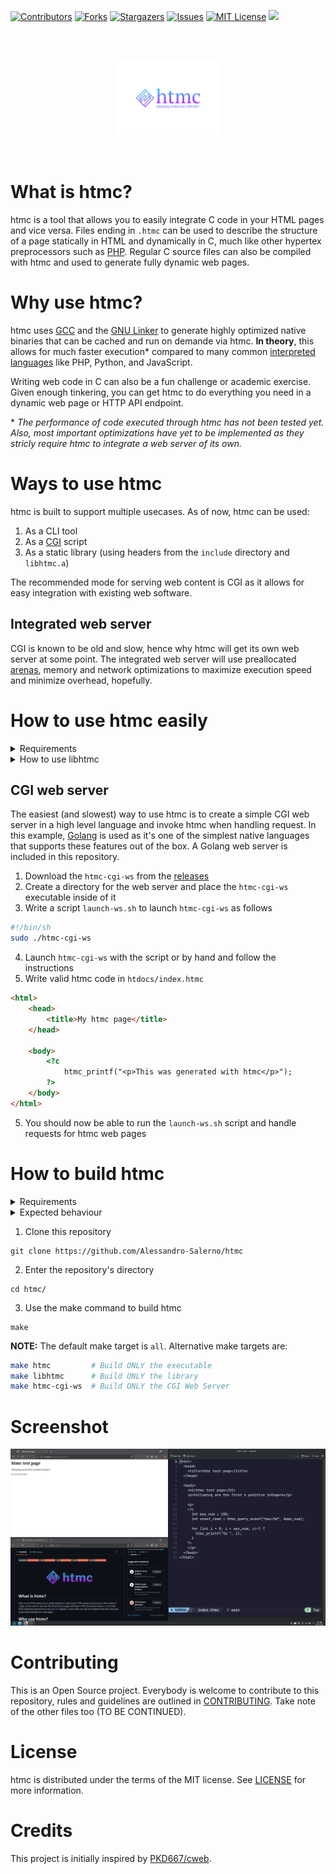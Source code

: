 [contributors-shield]: https://img.shields.io/github/contributors/Alessandro-Salerno/htmc.svg?style=flat-square
[contributors-url]: https://github.com/Alessandro-Salerno/htmc/graphs/contributors
[forks-shield]: https://img.shields.io/github/forks/Alessandro-Salerno/htmc.svg?style=flat-square
[forks-url]: https://github.com/Alessandro-Salerno/htmc/network/members
[stars-shield]: https://img.shields.io/github/stars/Alessandro-Salerno/htmc.svg?style=flat-square
[stars-url]: https://github.com/Alessandro-Salerno/htmc/stargazers
[issues-shield]: https://img.shields.io/github/issues/Alessandro-Salerno/htmc.svg?style=flat-square
[issues-url]: https://github.com/Alessandro-Salerno/htmc/issues
[license-shield]: https://img.shields.io/github/license/Alessandro-Salerno/htmc.svg?style=flat-square
[license-url]: https://github.com/Alessandro-Salerno/htmc/blob/master/LICENSE.txt

[![Contributors][contributors-shield]][contributors-url]
[![Forks][forks-shield]][forks-url]
[![Stargazers][stars-shield]][stars-url]
[![Issues][issues-shield]][issues-url]
[![MIT License][license-shield]][license-url]
![](https://tokei.rs/b1/github/Alessandro-Salerno/htmc)

<br>
<br>

<p align="center">
    <img src=".github/htmc-logo.svg" height="120">
</p>

<br>

# What is htmc?
htmc is a tool that allows you to easily integrate C code in your HTML pages and vice versa. Files ending in `.htmc` can be used to describe the structure of a page statically in HTML and dynamically in C, much like other hypertex preprocessors such as [PHP](https://www.php.net/).  Regular C source files can also be compiled with htmc and used to generate fully dynamic web pages.

# Why use htmc?
htmc uses [GCC](https://gcc.gnu.org/) and the [GNU Linker](https://ftp.gnu.org/old-gnu/Manuals/ld-2.9.1/html_chapter/ld_3.html) to generate highly optimized native binaries that can be cached and run on demande via htmc. **In theory**, this allows for much faster execution* compared to many common [interpreted languages](https://en.wikipedia.org/wiki/Interpreter_(computing)) like PHP, Python, and JavaScript. 

Writing web code in C can also be a fun challenge or academic exercise. Given enough tinkering, you can get htmc to do everything you need in a dynamic web page or HTTP API endpoint.

\* _The performance of code executed through htmc has not been tested yet. Also, most important optimizations have yet to be implemented as they stricly require htmc to integrate a web server of its own._

# Ways to use htmc
htmc is built to support multiple usecases. As of now, htmc can be used:
1. As a CLI tool
2. As a [CGI](https://it.wikipedia.org/wiki/Common_Gateway_Interface) script
3. As a static library (using headers from the `include` directory and `libhtmc.a`)

The recommended mode for serving web content is CGI as it allows for easy integration with existing web software.

## Integrated web server
CGI is known to be old and slow, hence why htmc will get its own web server at some point. The integrated web server will use preallocated [arenas](https://www.rfleury.com/p/untangling-lifetimes-the-arena-allocator), memory and network optimizations to maximize execution speed and minimize overhead, hopefully.

# How to use htmc easily


<details>
    <summary>Requirements</summary>

<br>
    
- Modern GCC Compiler or equivilent
- Decently recent version of the GNU Linker or equivilent
- GNU + Linux or other compatible Linux-based systems

**NOTE:** As of now replacing GCC or GNU Linker with other software is not encouraged. Some commandline options specified by htmc may be different in other compilers/linkers.

</details>

<details>
    <summary>How to use libhtmc</summary>

<br>

libhtmc contains all htmc functions. The library can be used in other native programs to integrate htmc, but also includes an interface to interact with the htmc runtime and manipulate HTML code

| Function interface | Description |
| - | - |
| `void  htmc_bind(htmc_handover_t *handover)` | Binds an `htmc_handover_t` pointer to the current htmc execution unit |
| `int   htmc_printf(const char *fmt, ...)` | Writes a formatted string to the HTML page |
| `int   htmc_vpprintf(const char *fmt, va_list args)` | Writes a formatted string to the HTML page |
| `int   htmc_query_scanf(const char *fmt, ...)` | Reads values from HTTP query arguments |
| `int   htmc_query_vscanf(const char *fmt, va_list args)` | Reads values from HTTP query arguments |
| `int   htmc_form_scanf(const char *fmt, ...)` | Reads values from HTTP body arguments in POST requests |
| `int   htmc_form_vscanf(const char *fmt, va_list args)`  | Reads values from HTTP body arguments in POST requests |
| `int   htmc_error(const char *fmt, ...)` | Throws a formatted error message |
| `void *htmc_alloc(size_t size)` | Returns a `void *` to a memory buffer of the requested size or `NULL` if it fails |
| `void  htmc_free(void *ptr)` | Frees a memory buffer allocated with `htmc_alloc` |

</details>


## CGI web server
The easiest (and slowest) way to use htmc is to create a simple CGI web server in a high level language and invoke htmc when handling request. In this example, [Golang](https://go.dev/) is used as it's one of the simplest native languages that supports these features out of the box. A Golang web server is included in this repository.

1. Download the `htmc-cgi-ws` from the [releases](https://github.com/Alessandro-Salerno/htmc/releases)
2. Create a directory for the web server and place the `htmc-cgi-ws` executable inside of it
3. Write a script `launch-ws.sh` to launch `htmc-cgi-ws` as follows
```bash
#!/bin/sh
sudo ./htmc-cgi-ws
```
4. Launch `htmc-cgi-ws` with the script or by hand and follow the instructions
5. Write valid htmc code in `htdocs/index.htmc`
```html
<html>
    <head>
        <title>My htmc page</title>
    </head>

    <body>
        <?c
            htmc_printf("<p>This was generated with htmc</p>");
        ?>
    </body>
</html>
```
5. You should now be able to run the `launch-ws.sh` script and handle requests for htmc web pages

# How to build htmc

<details>
    <summary>Requirements</summary>

<br>
    
- C compiler compatible with C23 (C2x)
- Linker that supports LTO
- Make
- Go

</details>

<details>
    <summary>Expected behaviour</summary>

<br>
    
```
Compiling for linux
gcc -O2 -std=c2x -Wno-unused-parameter -Iinclude/ -DEXT_HTMC_BUILD="\"24.10.09\"" -flto -c src/common/cli.c -o obj/common/cli.o
gcc -O2 -std=c2x -Wno-unused-parameter -Iinclude/ -DEXT_HTMC_BUILD="\"24.10.09\"" -flto -c src/common/compile.c -o obj/common/compile.o
gcc -O2 -std=c2x -Wno-unused-parameter -Iinclude/ -DEXT_HTMC_BUILD="\"24.10.09\"" -flto -c src/common/emit.c -o obj/common/emit.o
gcc -O2 -std=c2x -Wno-unused-parameter -Iinclude/ -DEXT_HTMC_BUILD="\"24.10.09\"" -flto -c src/common/libhtmc/impl/base-impl.c -o obj/common/libhtmc/impl/base-impl.o
gcc -O2 -std=c2x -Wno-unused-parameter -Iinclude/ -DEXT_HTMC_BUILD="\"24.10.09\"" -flto -c src/common/libhtmc/impl/debug-impl.c -o obj/common/libhtmc/impl/debug-impl.o
gcc -O2 -std=c2x -Wno-unused-parameter -Iinclude/ -DEXT_HTMC_BUILD="\"24.10.09\"" -flto -c src/common/libhtmc/libhtmc.c -o obj/common/libhtmc/libhtmc.o
gcc -O2 -std=c2x -Wno-unused-parameter -Iinclude/ -DEXT_HTMC_BUILD="\"24.10.09\"" -flto -c src/common/load.c -o obj/common/load.o
gcc -O2 -std=c2x -Wno-unused-parameter -Iinclude/ -DEXT_HTMC_BUILD="\"24.10.09\"" -flto -c src/common/log.c -o obj/common/log.o
gcc -O2 -std=c2x -Wno-unused-parameter -Iinclude/ -DEXT_HTMC_BUILD="\"24.10.09\"" -flto -c src/common/main.c -o obj/common/main.o
gcc -O2 -std=c2x -Wno-unused-parameter -Iinclude/ -DEXT_HTMC_BUILD="\"24.10.09\"" -flto -c src/common/parse.c -o obj/common/parse.o
gcc -O2 -std=c2x -Wno-unused-parameter -Iinclude/ -DEXT_HTMC_BUILD="\"24.10.09\"" -flto -c src/common/util.c -o obj/common/util.o
gcc -O2 -std=c2x -Wno-unused-parameter -Iinclude/ -DEXT_HTMC_BUILD="\"24.10.09\"" -fPIC -g -w -c src/common/cli.c -o lib/common/cli.o
gcc -O2 -std=c2x -Wno-unused-parameter -Iinclude/ -DEXT_HTMC_BUILD="\"24.10.09\"" -fPIC -g -w -c src/common/compile.c -o lib/common/compile.o
gcc -O2 -std=c2x -Wno-unused-parameter -Iinclude/ -DEXT_HTMC_BUILD="\"24.10.09\"" -fPIC -g -w -c src/common/emit.c -o lib/common/emit.o
gcc -O2 -std=c2x -Wno-unused-parameter -Iinclude/ -DEXT_HTMC_BUILD="\"24.10.09\"" -fPIC -g -w -c src/common/libhtmc/impl/base-impl.c -o lib/common/libhtmc/impl/base-impl.o
gcc -O2 -std=c2x -Wno-unused-parameter -Iinclude/ -DEXT_HTMC_BUILD="\"24.10.09\"" -fPIC -g -w -c src/common/libhtmc/impl/debug-impl.c -o lib/common/libhtmc/impl/debug-impl.o
gcc -O2 -std=c2x -Wno-unused-parameter -Iinclude/ -DEXT_HTMC_BUILD="\"24.10.09\"" -fPIC -g -w -c src/common/libhtmc/libhtmc.c -o lib/common/libhtmc/libhtmc.o
gcc -O2 -std=c2x -Wno-unused-parameter -Iinclude/ -DEXT_HTMC_BUILD="\"24.10.09\"" -fPIC -g -w -c src/common/load.c -o lib/common/load.o
gcc -O2 -std=c2x -Wno-unused-parameter -Iinclude/ -DEXT_HTMC_BUILD="\"24.10.09\"" -fPIC -g -w -c src/common/log.c -o lib/common/log.o
gcc -O2 -std=c2x -Wno-unused-parameter -Iinclude/ -DEXT_HTMC_BUILD="\"24.10.09\"" -fPIC -g -w -c src/common/main.c -o lib/common/main.o
gcc -O2 -std=c2x -Wno-unused-parameter -Iinclude/ -DEXT_HTMC_BUILD="\"24.10.09\"" -fPIC -g -w -c src/common/parse.c -o lib/common/parse.o
gcc -O2 -std=c2x -Wno-unused-parameter -Iinclude/ -DEXT_HTMC_BUILD="\"24.10.09\"" -fPIC -g -w -c src/common/util.c -o lib/common/util.o
gcc -flto obj/common/cli.o obj/common/compile.o obj/common/emit.o obj/common/libhtmc/impl/base-impl.o obj/common/libhtmc/impl/debug-impl.o obj/common/libhtmc/libhtmc.o obj/common/load.o obj/common/log.o obj/common/main.o obj/common/parse.o obj/common/util.o -o bin/htmc
ar rcs bin/libhtmc.a lib/common/cli.o lib/common/compile.o lib/common/emit.o lib/common/libhtmc/impl/base-impl.o lib/common/libhtmc/impl/debug-impl.o lib/common/libhtmc/libhtmc.o lib/common/load.o lib/common/log.o lib/common/main.o lib/common/parse.o lib/common/util.o
cd cgi-ws && go build -o ../bin/htmc-cgi-ws
Finished!
alessandrosalerno@MacBook-Pro-di-Alessandro-3 htmc %



```

</details>

1. Clone this repository
```
git clone https://github.com/Alessandro-Salerno/htmc
```
2. Enter the repository's directory
```
cd htmc/
```
3. Use the make command to build htmc
```
make
```

**NOTE:** The default make target is `all`. Alternative make targets are:
```bash
make htmc         # Build ONLY the executable
make libhtmc      # Build ONLY the library
make htmc-cgi-ws  # Build ONLY the CGI Web Server
```

# Screenshot

<img src=".github/screenshots/screenshot1.png">

# Contributing
This is an Open Source project. Everybody is welcome to contribute to this repository, rules and guidelines are outlined in [CONTRIBUTING](CONTRIBUTING). Take note of the other files too (TO BE CONTINUED).

# License
htmc is distributed under the terms of the MIT license. See [LICENSE](LICENSE) for more information.

# Credits
This project is initially inspired by [PKD667/cweb](https://github.com/PKD667/cweb).

